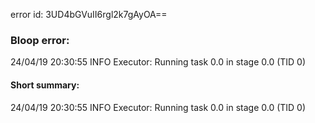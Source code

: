 error id: 3UD4bGVuII6rgl2k7gAyOA==
### Bloop error:

24/04/19 20:30:55 INFO Executor: Running task 0.0 in stage 0.0 (TID 0)
#### Short summary: 

24/04/19 20:30:55 INFO Executor: Running task 0.0 in stage 0.0 (TID 0)